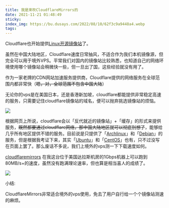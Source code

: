 ```yaml
---
title: 我是来吹CloudflareMirrors的
date: 2021-11-21 01:48:49
sticky:
index_img: https://bu.dusays.com/2022/08/10/62f3c9a9448a4.webp
tags:
---
```


Cloudflare也开始提供[Linux开源镜像站](https://cloudflaremirrors.com/)了。

虽然在中国大陆地区，Cloudflare速度日常抽风，不适合作为我们本机镜像源，但完全可以用于境外VPS。平常我们对国内的镜像站比较熟悉，也知道自己的网络环境使用哪个镜像站会稍微快一些，但一旦出了国，这些经验就没有用了。

作为一家老牌的CDN网站加速服务提供商，Cloudflare提供的网络服务在全球范围内都非常快（~~嗯，对，全球范围不包含中国大陆~~）

无论你的vps是在美国日本，还是香港新加坡，cloudflare都能提供非常稳定高速的服务，只需要记住cloudflare镜像站的域名，便可以抛弃挑选镜像站的烦恼。

![](https://bu.dusays.com/2022/08/10/62f3c9a9448a4.webp)

根据网页上所说，cloudflare会以「反代就近的镜像站」+「缓存」的形式来提供服务，~~既然都要通过cloudflare网络，那中国大陆地区就可以彻底别想了~~，能够给几乎所有地区提供不错的服务。目前说是只提供了「[Archlinux](https://cloudflaremirrors.com/archlinux/)」和「[Debian](https://cloudflaremirrors.com/debian/)」的服务，但是根据我考证下来，其实「[Ubuntu](https://cloudflaremirrors.com/ubuntu/)」和「[CentOS](https://cloudflaremirrors.com/centos/)」也有，只不过没写在页面上罢了。那么废话不多说，我们上境外的vps测一下下载速度如何。

[cloudflaremirrors](https://cloudflaremirrors.com/) 在我这台位于美国达拉斯机房的1Gbps机器上可以跑到80MB/s+的速度，虽然没有跑满理论速率，但也算是相当喜人的成绩了。

![](https://npm.elemecdn.com/superbadguy-bed@0.0.4/7.png)

小结: 

CloudflareMirrors非常适合境外的vps使用，免去了用户自行给一个个镜像站测速的麻烦。
